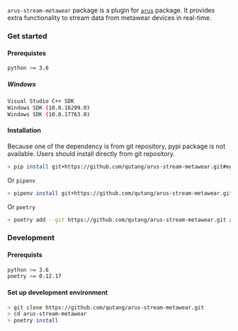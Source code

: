 `arus-stream-metawear` package is a plugin for [`arus`](https://qutang.github.io/arus/) package. It provides extra functionality to stream data from metawear devices in real-time.

### Get started

#### Prerequistes

```bash
python >= 3.6
```

##### Windows

```bash
Visual Studio C++ SDK
Windows SDK (10.0.16299.0)
Windows SDK (10.0.17763.0)
```

#### Installation

Because one of the dependency is from git repository, pypi package is not available. Users should install directly from git repository.

```bash
> pip install git+https://github.com/qutang/arus-stream-metawear.git#egg=arus-stream-metawear
```

Or `pipenv`

```bash
> pipenv install git+https://github.com/qutang/arus-stream-metawear.git#egg=arus-stream-metawear
```

Or `poetry`

```bash
> poetry add --git https://github.com/qutang/arus-stream-metawear.git arus-stream-metawear
```


### Development

#### Prerequists

```bash
python >= 3.6
poetry >= 0.12.17
```

#### Set up development environment

```bash
> git clone https://github.com/qutang/arus-stream-metawear.git
> cd arus-stream-metawear
> poetry install
```
